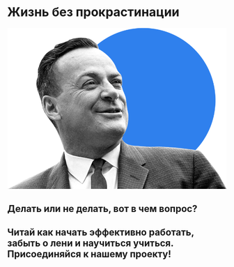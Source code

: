 # **Жизнь без прокрастинации**
![Alt-Фейнман](./images/feynman.png "Научиться учиться")
## Делать или не делать, вот в чем вопрос?
## Читай как начать эффективно работать, забыть о лени и научиться учиться. Присоединяйся к нашему проекту!
